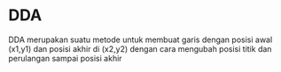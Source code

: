 # DDA
DDA merupakan suatu metode untuk membuat garis dengan posisi awal (x1,y1) dan posisi akhir di (x2,y2) dengan cara mengubah posisi titik dan perulangan sampai posisi akhir
